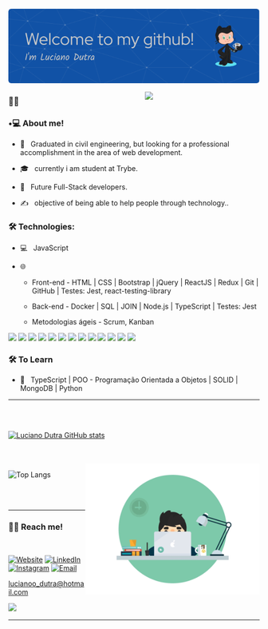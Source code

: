 ![Header](./github-header-image.png)

<img align='right' src="https://media.giphy.com/media/M9gbBd9nbDrOTu1Mqx/giphy.gif" width="230">


<h3> 👨🏻 </h3>
<h3>•💻 About me! </h3>



- 🤔 &nbsp; Graduated in civil engineering, but looking for a professional accomplishment in the area of web development.

- 🎓 &nbsp; currently i am student at Trybe.

- 🌱 &nbsp; Future Full-Stack developers.

- ✍️ &nbsp; objective of being able to help people through technology..



<h3>🛠 Technologies:</h3>



- 💻 &nbsp; JavaScript 

- 🌐 &nbsp; 

  - Front-end - HTML | CSS | Bootstrap | jQuery | ReactJS | Redux | Git | GitHub | Testes: Jest, react-testing-library
  
  - Back-end - Docker | SQL | JOIN | Node.js | TypeScript | Testes: Jest
  
  - Metodologias ágeis - Scrum, Kanban
  

<img src="https://img.shields.io/badge/-HTML5-E34F26?style=flat&logo=html5&logoColor=white" width="60px"> <img src="https://img.shields.io/badge/-CSS3-1572B6?style=flat&logo=css3&logoColor=white" width="60px">
<img src="https://img.shields.io/badge/-Bootstrap-563D7C?style=flat&logo=bootstrap&logoColor=white" width="80px">
<img src="https://upload.wikimedia.org/wikipedia/commons/thumb/d/d3/Logo_jQuery.svg/1200px-Logo_jQuery.svg.png" width="55px">
<img src="https://img.shields.io/badge/javascript-%23323330.svg?style=for-the-badge&logo=javascript&logoColor=%23F7DF1E" width="80px">
<img src="https://img.shields.io/badge/-React-000000?style=flat&logo=react&logoColor=00c8ff" width="60px">
<img src="https://i.pinimg.com/originals/71/f0/a4/71f0a4c41735f951f9823725ee42cf8a.png" width="60px">
<img src="https://img.shields.io/badge/-Node.js-3C873A?style=flat&logo=Node.js&logoColor=white" width="80px">
<img src="http://img.shields.io/badge/-Git-F1502F?style=flat&logo=git&logoColor=FFFFFF" width="50px">
<img src="http://img.shields.io/badge/-Github-000000?style=flat&logo=github&logoColor=FFFFFF" width="70px">
<img src="http://img.shields.io/badge/-VS%20Code-007ACC?style=flat&logo=visual%20studio%20code&logoColor=white" width="80px">
<img src="https://img.shields.io/badge/-jest-%23C21325?style=for-the-badge&logo=jest&logoColor=white" width="60px"/>
<img src="https://miro.medium.com/max/500/1*FdcfXXlYDEDNGToFjA_B4w.jpeg" width="60px"/>

<!--

- 🛢 &nbsp; MySQL | MongoDB

- 🔧 &nbsp; Git | Markdown | Selenium | Tidyverse

- 🖥 &nbsp; Illustrator| Photoshop | InDesign

-->



<h3>🛠 To Learn</h3>

- 🔧 &nbsp; TypeScript | POO - Programação Orientada a Objetos | SOLID | MongoDB | Python 
<hr>



<br/><br/>

[![Luciano Dutra GitHub stats](https://github-readme-stats.vercel.app/api?username=LucianooDutra)](https://github.com/LucianooDutra)

<br/>

<br/>

<img src="https://github.com/nirala69/nirala69/blob/master/70804f7e25b11f29db904f2fa7b4cd9d.gif" width="350" align='right'>

![Top Langs](https://github-readme-stats.vercel.app/api/top-langs/?username=LucianooDutra)

<br><br>



<hr>



<h3> 🤝🏻 Reach me! </h3>

<br>


<div style="display: inline_block">

<a href="https://portifolio-lucianodutra-inicial.netlify.app/"><img alt="Website" src="https://t.ctcdn.com.br/_9VQm0156JGtfi3_tkORFSskItk=/119x0:1168x591/1049x590/smart/i447457.jpeg" width="60px"></a> <a href="https://www.linkedin.com/in/luciano-dutra-794598212/"><img alt="LinkedIn" src="https://marcas-logos.net/wp-content/uploads/2020/01/LinkedIn-Logo-2003.jpg" width="60px"></a> <a href="https://www.instagram.com/lucianoodutra/"><img alt="Instagram" src="https://marcas-logos.net/wp-content/uploads/wordpress-popular-posts/1523-featured-500x500.jpg" width="60px"></a> <a href="mailto:lucianoo_dutra@hotmail.com"><img alt="Email" src="https://www.logolynx.com/images/logolynx/6f/6fd34258a943ea9d74cc600d968afd37.jpeg" width="60px"></a> <p>lucianoo_dutra@hotmail.com</p>

</div>




<img src="https://media.giphy.com/media/dxn6fRlTIShoeBr69N/giphy.gif" width="30">





<hr>


